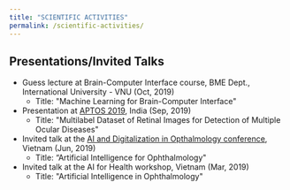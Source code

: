 ```yaml
---
title: "SCIENTIFIC ACTIVITIES"
permalink: /scientific-activities/
---
```


## Presentations/Invited Talks
- Guess lecture at Brain-Computer Interface course, BME Dept., International University - VNU (Oct, 2019)
  * Title: "Machine Learning for Brain-Computer Interface"
- Presentation at [APTOS 2019](http://2019.asiateleophth.org/), India (Sep, 2019)
  * Title: "Multilabel Dataset of Retinal Images for Detection of Multiple Ocular Diseases"
- Invited talk at the [AI and Digitalization in Opthalmology conference](http://cthospital.vn/hoi-thao-chuyen-de-ung-dung-tri-thong-minh-nhan-tao-va-so-hoa-trong-nganh-nhan-khoa/), Vietnam (Jun, 2019)
  * Title: “Artificial Intelligence for Ophthalmology"
- Invited talk at the AI for Health workshop, Vietnam (Mar, 2019)
  * Title: "Artificial Intelligence in Ophthalmology"